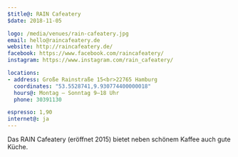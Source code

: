 ```yaml
---
$title@: RAIN Cafeatery
$date: 2018-11-05

logo: /media/venues/rain-cafeatery.jpg
email: hello@raincafeatery.de
website: http://raincafeatery.de/
facebook: https://www.facebook.com/raincafeatery/
instagram: https://www.instagram.com/rain_cafeatery/

locations:
- address: Große Rainstraße 15<br>22765 Hamburg
  coordinates: "53.5528741,9.930774400000018"
  hours@: Montag – Sonntag 9–18 Uhr
  phone: 30391130

espresso: 1,90
internet@: ja
---
```


Das RAIN Cafeatery (eröffnet 2015) bietet neben schönem Kaffee auch gute Küche.